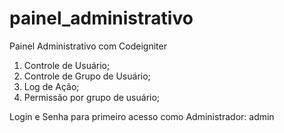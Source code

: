 painel_administrativo
=====================

Painel Administrativo com Codeigniter

1. Controle de Usuário;
2. Controle de Grupo de Usuário;
3. Log de Ação;
4. Permissão por grupo de usuário;

Login e Senha para primeiro acesso como Administrador: admin

